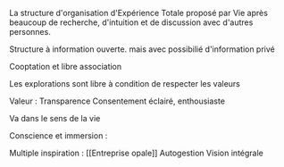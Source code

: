 La structure d'organisation d'Expérience Totale proposé
par Vie après beaucoup de recherche, d'intuition et de discussion avec d'autres personnes.

Structure à information ouverte.
mais avec possibilié d'information privé 

Cooptation et libre association 

Les explorations sont libre à condition de respecter les valeurs

Valeur : 
Transparence 
Consentement éclairé, enthousiaste 

Va dans le sens de la vie

Conscience et immersion :

Multiple inspiration : 
[[Entreprise opale]]
Autogestion
Vision intégrale 
